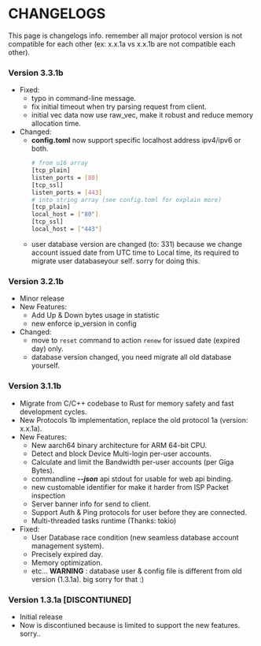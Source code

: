 # CHANGELOGS
This page is changelogs info. remember all major protocol version is not compatible for each other (ex: x.x.1a vs x.x.1b are not compatible each other).

### Version 3.3.1b
* Fixed:
    * typo in command-line message.
    * fix initial timeout when try parsing request from client.
    * initial vec data now use raw_vec, make it robust and reduce memory allocation time.
* Changed:
    * **config.toml** now support specific localhost address ipv4/ipv6 or both.
        ```bash
        # from u16 array
        [tcp_plain]
        listen_ports = [80]
        [tcp_ssl]
        listen_ports = [443]
        # into string array (see config.toml for explain more)
        [tcp_plain]
        local_host = ["80"]
        [tcp_ssl]
        local_host = ["443"]
        ```
    * user database version are changed (to: 331) because we change account issued date from UTC time to Local time, its required to migrate user databaseyour self. sorry for doing this.


### Version 3.2.1b
* Minor release
* New Features:
    * Add Up & Down bytes usage in statistic
    * new enforce ip_version in config
* Changed:
    * move to ``reset`` command to action ``renew`` for issued date (expired day) only.
    * database version changed, you need migrate all old database yourself.


### Version 3.1.1b
* Migrate from C/C++ codebase to Rust for memory safety and fast development cycles.
* New Protocols 1b implementation, replace the old protocol 1a (version: x.x.1a).
* New Features:
    * New aarch64 binary architecture for ARM 64-bit CPU.
    * Detect and block Device Multi-login per-user accounts.
    * Calculate and limit the Bandwidth per-user accounts (per Giga Bytes).
    * commandline ***--json*** api stdout for usable for web api binding.
    * new customable identifier for make it harder from ISP Packet inspection
    * Server banner info for send to client.
    * Support Auth & Ping protocols for user before they are connected.
    * Multi-threaded tasks runtime (Thanks: tokio)
* Fixed:
    * User Database race condition (new seamless database account management system).
    * Precisely expired day.
    * Memory optimization.
    * etc...
**WARNING** : database user & config file is different from old version (1.3.1a). big sorry for that :)


### Version 1.3.1a [DISCONTIUNED]
* Initial release
* Now is discontiuned because is limited to support the new features. sorry..
